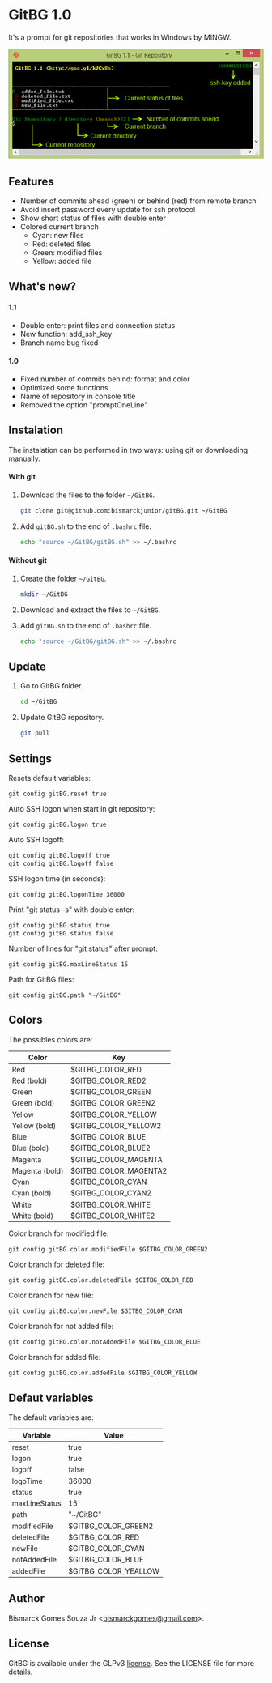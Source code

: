 GitBG 1.0
===========
It's a prompt for git repositories that works in Windows by MINGW.

![screenshot]

Features
--------
* Number of commits ahead (green) or behind (red) from remote branch
* Avoid insert password every update for ssh protocol
* Show short status of files with double enter
* Colored current branch
    - Cyan: new files
    - Red: deleted files
    - Green: modified files
    - Yellow: added file

What's new?
-----------
#### 1.1
* Double enter: print files and connection status
* New function: add_ssh_key 
* Branch name bug fixed 

#### 1.0
* Fixed number of commits behind: format and color
* Optimized some functions
* Name of repository in console title
* Removed the option "promptOneLine"

Instalation
-----------
The instalation can be performed in two ways: using git or downloading manually.

#### With git
1. Download the files to the folder `~/GitBG`.

    ```sh
    git clone git@github.com:bismarckjunior/gitBG.git ~/GitBG
    ```

2. Add `gitBG.sh` to the end of `.bashrc` file.

    ```sh
    echo "source ~/GitBG/gitBG.sh" >> ~/.bashrc
    ```

#### Without git
1. Create the folder `~/GitBG`.

    ```sh
    mkdir ~/GitBG
    ```

2. Download and extract the files to `~/GitBG`.

3. Add `gitBG.sh` to the end of `.bashrc` file.

    ```sh
    echo "source ~/GitBG/gitBG.sh" >> ~/.bashrc
    ```


Update
------
1. Go to GitBG folder.

    ```sh
    cd ~/GitBG
    ```

2. Update GitBG repository.

    ```sh
    git pull
    ```


Settings
--------
Resets default variables:

    git config gitBG.reset true

Auto SSH logon when start in git repository:

    git config gitBG.logon true

Auto SSH logoff:

    git config gitBG.logoff true
    git config gitBG.logoff false

SSH logon time (in seconds):

    git config gitBG.logonTime 36000

Print "git status -s" with double enter:

    git config gitBG.status true
    git config gitBG.status false

Number of lines for "git status" after prompt:

    git config gitBG.maxLineStatus 15

Path for GitBG files:

    git config gitBG.path "~/GitBG"

## Colors
The possibles colors are:

| Color          | Key                   |
| -------        | ---                   |
| Red            | $GITBG_COLOR_RED      |
| Red (bold)     | $GITBG_COLOR_RED2     |
| Green          | $GITBG_COLOR_GREEN    |
| Green (bold)   | $GITBG_COLOR_GREEN2   |
| Yellow         | $GITBG_COLOR_YELLOW   |
| Yellow (bold)  | $GITBG_COLOR_YELLOW2  |
| Blue           | $GITBG_COLOR_BLUE     |
| Blue (bold)    | $GITBG_COLOR_BLUE2    |
| Magenta        | $GITBG_COLOR_MAGENTA  |
| Magenta (bold) | $GITBG_COLOR_MAGENTA2 |
| Cyan           | $GITBG_COLOR_CYAN     |
| Cyan (bold)    | $GITBG_COLOR_CYAN2    |
| White          | $GITBG_COLOR_WHITE    |
| White (bold)   | $GITBG_COLOR_WHITE2   |

Color branch for modified file:

    git config gitBG.color.modifiedFile $GITBG_COLOR_GREEN2

Color branch for deleted file:

    git config gitBG.color.deletedFile $GITBG_COLOR_RED

 Color branch for new file:

    git config gitBG.color.newFile $GITBG_COLOR_CYAN

 Color branch for not added file:

    git config gitBG.color.notAddedFile $GITBG_COLOR_BLUE

 Color branch for added file:

    git config gitBG.color.addedFile $GITBG_COLOR_YELLOW

## Defaut variables
The default variables are:

| Variable          | Value                   |
| -------------     | -------------           |
| reset             | true                    |
| logon             | true                    |
| logoff            | false                   |
| logoTime          | 36000                   |
| status            | true                    |
| maxLineStatus     | 15                      |
| path              | "~/GitBG"               |
| modifiedFile      | $GITBG_COLOR_GREEN2     |
| deletedFile       | $GITBG_COLOR_RED        |
| newFile           | $GITBG_COLOR_CYAN       |
| notAddedFile      | $GITBG_COLOR_BLUE       |
| addedFile         | $GITBG_COLOR_YEALLOW    |

Author
------
Bismarck Gomes Souza Jr <<bismarckgomes@gmail.com>>.


License
-------
GitBG is available under the GLPv3 [license]. See the LICENSE file for more details.


[license]:http://www.gnu.org/licenses/gpl-3.0.txt
[screenshot]:https://github.com/bismarckjunior/GitBG/blob/master/images/screenshot.png


